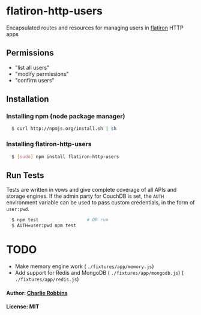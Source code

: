 # flatiron-http-users

Encapsulated routes and resources for managing users in [flatiron][0] HTTP apps

## Permissions

* "list all users"
* "modify permissions"
* "confirm users"

## Installation

### Installing npm (node package manager)

``` bash
  $ curl http://npmjs.org/install.sh | sh
```

### Installing flatiron-http-users

``` bash
  $ [sudo] npm install flatiron-http-users
```

## Run Tests
Tests are written in vows and give complete coverage of all APIs and storage engines.
If the admin party for CouchDB is set, the `AUTH` environment variable can be used to
pass custom credentials, in the form of `user:pwd`.

``` bash
  $ npm test                  # OR run
  $ AUTH=user:pwd npm test
```

# TODO

 - Make memory engine work ( `./fixtures/app/memory.js`)
 - Add support for Redis and MongoDB ( `./fixtures/app/mongodb.js`)  ( `./fixtures/app/redis.js`)

#### Author: [Charlie Robbins](http://nodejitsu.com)
#### License: MIT

[0]: http://flatironjs.org
[1]: http://github.com/flatiron/flatiron-http-users
[2]: http://github.com/flatiron/resourceful
[3]: http://github.com/flatiron/director